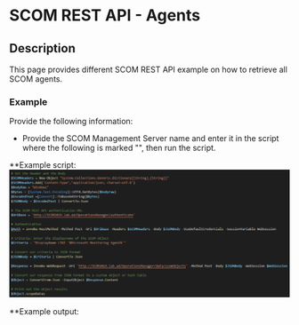 # SCOM REST API - Agents


## Description
This page provides different SCOM REST API example on how to retrieve all SCOM agents.

### Example
Provide the following information:

- Provide the SCOM Management Server name and enter it in the script where the following is marked "<Your SCOM MS>", then run the script.

**Example script:
![alt text](https://github.com/LeonLaude/SCOM/blob/master/REST%20API/Agents/SCOM_Agents.png)

**Example output:

